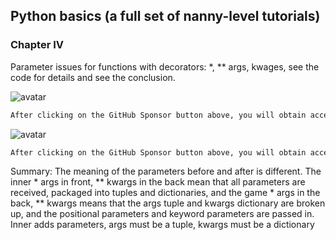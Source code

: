 ##  Python basics (a full set of nanny-level tutorials) 

###  Chapter IV 

Parameter issues for functions with decorators: *, ** args, kwages, see the code for details and see the conclusion. 

![avatar]( bb7ee49559194bc7af5938787ce4228c.png) 

 ```python  
After clicking on the GitHub Sponsor button above, you will obtain access permissions to my private code repository ( https://github.com/slowlon/my_code_bar ) to view this blog code. By searching the code number of this blog, you can find the code you need, code number is: 202402030957456226
 ```  
![avatar]( 9427805fc0764157b2c49ab7ede50f5a.png) 

 ```python  
After clicking on the GitHub Sponsor button above, you will obtain access permissions to my private code repository ( https://github.com/slowlon/my_code_bar ) to view this blog code. By searching the code number of this blog, you can find the code you need, code number is: 202402030957456226
 ```  
Summary: The meaning of the parameters before and after is different. The inner * args in front, ** kwargs in the back mean that all parameters are received, packaged into tuples and dictionaries, and the game * args in the back, ** kwargs means that the args tuple and kwargs dictionary are broken up, and the positional parameters and keyword parameters are passed in. Inner adds parameters, args must be a tuple, kwargs must be a dictionary 

